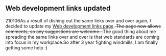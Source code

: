 <article><h2>Web development links updated</h2><time><span class="day">2</span><span class="month">10</span><span class="year">106</span></time>As a result of dishing out the same links over and over again, I decided to update my <a href="http://www.wnas.nl/?page_id=30">Web development links page</a>.<strike> The page now allows comments, so any suggestions are welcome...</strike>The good thing about me spreading the same links over and over is that web standards are coming into focus in my workplace.So after 3 year fighting windmills, I am finally getting some help :)</article>